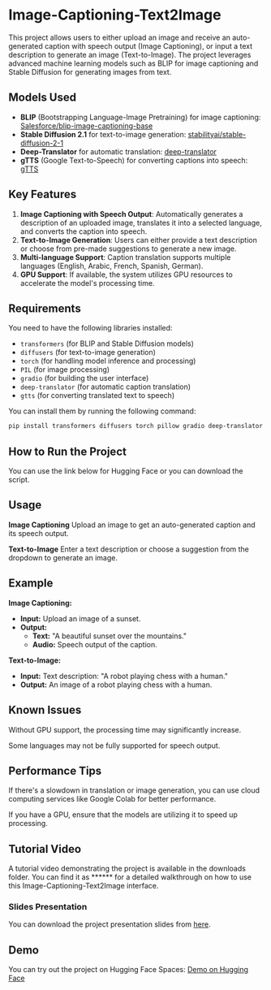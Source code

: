 # Image-Captioning-Text2Image
This project allows users to either upload an image and receive an auto-generated caption with speech output (Image Captioning), or input a text description to generate an image (Text-to-Image). The project leverages advanced machine learning models such as BLIP for image captioning and Stable Diffusion for generating images from text.

## Models Used
- **BLIP** (Bootstrapping Language-Image Pretraining) for image captioning: [Salesforce/blip-image-captioning-base](https://huggingface.co/Salesforce/blip-image-captioning-base)
- **Stable Diffusion 2.1** for text-to-image generation: [stabilityai/stable-diffusion-2-1](https://huggingface.co/stabilityai/stable-diffusion-2-1)
- **Deep-Translator** for automatic translation: [deep-translator](https://pypi.org/project/deep-translator/)
- **gTTS** (Google Text-to-Speech) for converting captions into speech: [gTTS](https://pypi.org/project/gTTS/)

## Key Features
1. **Image Captioning with Speech Output**: Automatically generates a description of an uploaded image, translates it into a selected language, and converts the caption into speech.
2. **Text-to-Image Generation**: Users can either provide a text description or choose from pre-made suggestions to generate a new image.
3. **Multi-language Support**: Caption translation supports multiple languages (English, Arabic, French, Spanish, German).
4. **GPU Support**: If available, the system utilizes GPU resources to accelerate the model's processing time.

## Requirements
You need to have the following libraries installed:
- `transformers` (for BLIP and Stable Diffusion models)
- `diffusers` (for text-to-image generation)
- `torch` (for handling model inference and processing)
- `PIL` (for image processing)
- `gradio` (for building the user interface)
- `deep-translator` (for automatic caption translation)
- `gtts` (for converting translated text to speech)

You can install them by running the following command:
```bash
pip install transformers diffusers torch pillow gradio deep-translator gtts
```

## How to Run the Project
You can use the link below for Hugging Face or you can download the script.


## Usage
**Image Captioning**
Upload an image to get an auto-generated caption and its speech output.

**Text-to-Image**
Enter a text description or choose a suggestion from the dropdown to generate an image.

## Example

**Image Captioning:**
- **Input:** Upload an image of a sunset.
- **Output:**
  - **Text:** "A beautiful sunset over the mountains."
  - **Audio:** Speech output of the caption.

**Text-to-Image:**
- **Input:** Text description: "A robot playing chess with a human."
- **Output:** An image of a robot playing chess with a human.




## Known Issues
Without GPU support, the processing time may significantly increase.

Some languages may not be fully supported for speech output.

## Performance Tips
If there's a slowdown in translation or image generation, you can use cloud computing services like Google Colab for better performance.

If you have a GPU, ensure that the models are utilizing it to speed up processing.


## Tutorial Video
A tutorial video demonstrating the project is available in the downloads folder. You can find it as ****** for a detailed walkthrough on how to use this Image-Captioning-Text2Image interface.


### Slides Presentation
You can download the project presentation slides from [here](./Image%20Captioning%20and%20Text%20to%20Image.pdf).



## Demo

You can try out the project on Hugging Face Spaces: [Demo on Hugging Face](https://huggingface.co/spaces/Yaz1-e/Image-Captioning-Text2Image)

